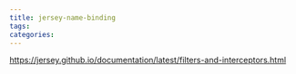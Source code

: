 ```yaml
---
title: jersey-name-binding
tags:
categories:
---
```

https://jersey.github.io/documentation/latest/filters-and-interceptors.html

